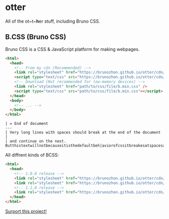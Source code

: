 # otter

All of the ot~t~**h**er stuff, including Bruno CSS.

## B.CSS (Bruno CSS)

Bruno CSS is a CSS & JavaScript platform for making webpages.

```html
<html>
  <head>
    <!-- From my cdn (Recommended) -->
    <link rel="stylesheet" href="https://brunozhon.github.io/otter/cdn/bcss/major-version.minor-version.patch-version/b.min.css" /> <!-- I use this method for this repostory -->
    <script type="text/css" src="https://brunozhon.github.io/otter/cdn/bcss/major-version.minor-version.patch-version/b.min.css"></script>
    <!-- Download (Not recommended for low-memory devices) -->
    <link rel="stylesheet" href="path/to/css/file/b.min.css" />
    <script type="text/css" src="path/to/css/file/b.min.css"></script>
  </head>
  <body>
    <!-- ... -->
  </body>
</html>
```

```
| = End of document
---
| Very long lines with spaces should break at the end of the document |
| and continue on the next. Butthistextwillnotbecauseitisthedefaultbeh|aviorofcssitbreakesatspacesanditisveryveryveryveryveryveryveryveryveryveryverylonglonglonglong
```

All diffrent kinds of BCSS:

```html
<html>
  <head>
    <!-- 1.0.0 release -->
    <link rel="stylesheet" href="https://brunozhon.github.io/otter/cdn/bcss/1.0.0/b.min.css" /> <!-- BCSS default -->
    <link rel="stylesheet" href="https://brunozhon.github.io/otter/cdn/bcss/1.0.0/colors.css" /> <!-- BCSS colors -->
    <!-- 1.1.0 release -->
    <link rel="stylesheet" href="https://brunozhon.github.io/otter/cdn/bcss/1.1.0/2019/2019.css" /> <!-- BCSS 2019 top colors -->
  </head>
</html>
```

[Surport this project!](https://github.com/Brunozhon/otter)
